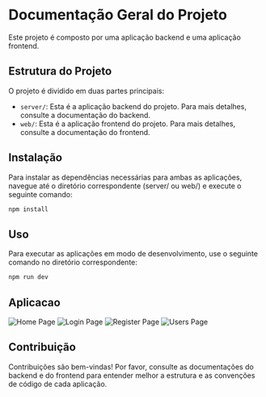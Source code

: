 # Documentação Geral do Projeto

Este projeto é composto por uma aplicação backend e uma aplicação frontend.

## Estrutura do Projeto

O projeto é dividido em duas partes principais:

- `server/`: Esta é a aplicação backend do projeto. Para mais detalhes, consulte a documentação do backend.
- `web/`: Esta é a aplicação frontend do projeto. Para mais detalhes, consulte a documentação do frontend.

## Instalação

Para instalar as dependências necessárias para ambas as aplicações, navegue até o diretório correspondente (server/ ou web/) e execute o seguinte comando:

```sh
npm install
```

## Uso

Para executar as aplicações em modo de desenvolvimento, use o seguinte comando no diretório correspondente:

```sh
npm run dev
```

## Aplicacao

![Home Page](https://i.ibb.co/QXn3ffq/Pagina-Home.png)
![Login Page](https://i.ibb.co/68Ncj6X/Pagina-Login.png)
![Register Page](https://i.ibb.co/vD0tdwF/Pagina-Registro.png)
![Users Page](https://i.ibb.co/k6ZqM94/Pagina-Users.png)

## Contribuição

Contribuições são bem-vindas! Por favor, consulte as documentações do backend e do frontend para entender melhor a estrutura e as convenções de código de cada aplicação.
